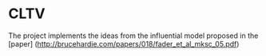 # CLTV

The project implements the ideas from the influential model proposed in the [paper] (http://brucehardie.com/papers/018/fader_et_al_mksc_05.pdf)
